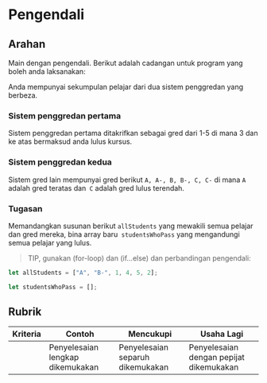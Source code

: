 # Pengendali

## Arahan

Main dengan pengendali. Berikut adalah cadangan untuk program yang boleh anda laksanakan:

Anda mempunyai sekumpulan pelajar dari dua sistem penggredan yang berbeza.

### Sistem penggredan pertama

Sistem penggredan pertama ditakrifkan sebagai gred dari 1-5 di mana 3 dan ke atas bermaksud anda lulus kursus.

### Sistem penggredan kedua

Sistem gred lain mempunyai gred berikut `A, A-, B, B-, C, C-` di mana `A` adalah gred teratas dan` C` adalah gred lulus terendah.

### Tugasan

Memandangkan susunan berikut `allStudents` yang mewakili semua pelajar dan gred mereka, bina array baru` studentsWhoPass` yang mengandungi semua pelajar yang lulus.

> TIP, gunakan (for-loop) dan (if...else) dan perbandingan pengendali:

```javascript
let allStudents = ["A", "B-", 1, 4, 5, 2];

let studentsWhoPass = [];
```

## Rubrik

| Kriteria | Contoh                           | Mencukupi                        | Usaha Lagi                              |
| -------- | -------------------------------- | -------------------------------- | --------------------------------------- |
|          | Penyelesaian lengkap dikemukakan | Penyelesaian separuh dikemukakan | Penyelesaian dengan pepijat dikemukakan |
